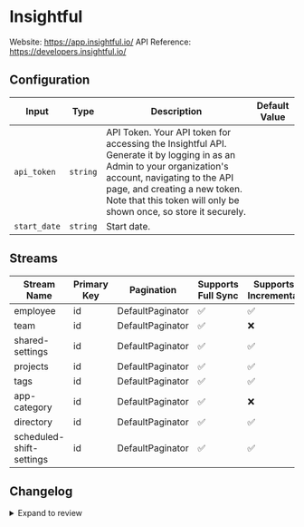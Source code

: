 # Insightful
Website: https://app.insightful.io/
API Reference: https://developers.insightful.io/

## Configuration

| Input | Type | Description | Default Value |
|-------|------|-------------|---------------|
| `api_token` | `string` | API Token. Your API token for accessing the Insightful API. Generate it by logging in as an Admin to your organization&#39;s account, navigating to the API page, and creating a new token. Note that this token will only be shown once, so store it securely. |  |
| `start_date` | `string` | Start date.  |  |

## Streams
| Stream Name | Primary Key | Pagination | Supports Full Sync | Supports Incremental |
|-------------|-------------|------------|---------------------|----------------------|
| employee | id | DefaultPaginator | ✅ |  ✅  |
| team | id | DefaultPaginator | ✅ |  ❌  |
| shared-settings | id | DefaultPaginator | ✅ |  ✅  |
| projects | id | DefaultPaginator | ✅ |  ✅  |
| tags | id | DefaultPaginator | ✅ |  ✅  |
| app-category | id | DefaultPaginator | ✅ |  ❌  |
| directory | id | DefaultPaginator | ✅ |  ✅  |
| scheduled-shift-settings | id | DefaultPaginator | ✅ |  ✅  |

## Changelog

<details>
  <summary>Expand to review</summary>

| Version          | Date              | Pull Request | Subject        |
|------------------|-------------------|--------------|----------------|
| 0.0.6 | 2025-05-10 | [59861](https://github.com/airbytehq/airbyte/pull/59861) | Update dependencies |
| 0.0.5 | 2025-05-03 | [59285](https://github.com/airbytehq/airbyte/pull/59285) | Update dependencies |
| 0.0.4 | 2025-04-26 | [58769](https://github.com/airbytehq/airbyte/pull/58769) | Update dependencies |
| 0.0.3 | 2025-04-19 | [58155](https://github.com/airbytehq/airbyte/pull/58155) | Update dependencies |
| 0.0.2 | 2025-04-12 | [57687](https://github.com/airbytehq/airbyte/pull/57687) | Update dependencies |
| 0.0.1 | 2025-04-09 | [57529](https://github.com/airbytehq/airbyte/pull/57529) | Initial release by [@btkcodedev](https://github.com/btkcodedev) via Connector Builder |

</details>
